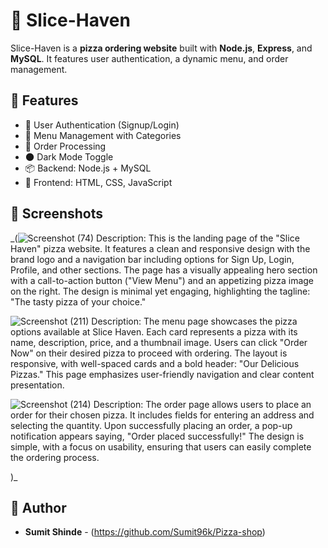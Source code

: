 # 🍕 Slice-Haven

Slice-Haven is a **pizza ordering website** built with **Node.js**, **Express**, and **MySQL**. It features user authentication, a dynamic menu, and order management.

## 🚀 Features
- 📌 User Authentication (Signup/Login)
- 📜 Menu Management with Categories
- 🛒 Order Processing
- 🌑 Dark Mode Toggle
- 📦 Backend: Node.js + MySQL
- 🎨 Frontend: HTML, CSS, JavaScript


## 📸 Screenshots
_(![Screenshot (74)](https://github.com/user-attachments/assets/945caa66-7f77-43c6-865d-cc4055ca3937)
Description: This is the landing page of the "Slice Haven" pizza website. It features a clean and responsive design with the brand logo and a navigation bar including options for Sign Up, Login, Profile, and other sections. The page has a visually appealing hero section with a call-to-action button ("View Menu") and an appetizing pizza image on the right. The design is minimal yet engaging, highlighting the tagline: "The tasty pizza of your choice."

![Screenshot (211)](https://github.com/user-attachments/assets/866c62f3-d96a-4be8-806d-a7ed60701f12)
Description: The menu page showcases the pizza options available at Slice Haven. Each card represents a pizza with its name, description, price, and a thumbnail image. Users can click "Order Now" on their desired pizza to proceed with ordering. The layout is responsive, with well-spaced cards and a bold header: "Our Delicious Pizzas." This page emphasizes user-friendly navigation and clear content presentation.

![Screenshot (214)](https://github.com/user-attachments/assets/64f5e8c2-7950-4527-8dca-de3e3d868d87)
Description: The order page allows users to place an order for their chosen pizza. It includes fields for entering an address and selecting the quantity. Upon successfully placing an order, a pop-up notification appears saying, "Order placed successfully!" The design is simple, with a focus on usability, ensuring that users can easily complete the ordering process.




 )_

## 👤 Author
- **Sumit Shinde** - (https://github.com/Sumit96k/Pizza-shop)

